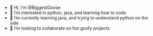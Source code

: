 - 👋 Hi, I’m @BiggestGoose
- 👀 I’m interested in python, java, and learning how to code
- 🌱 I’m currently learning java, and trying to understand python on the side
- 💞️ I’m looking to collaborate on fun goofy projects


<!---
BiggestGoose/BiggestGoose is a ✨ special ✨ repository because its `README.md` (this file) appears on your GitHub profile.
You can click the Preview link to take a look at your changes.
--->
